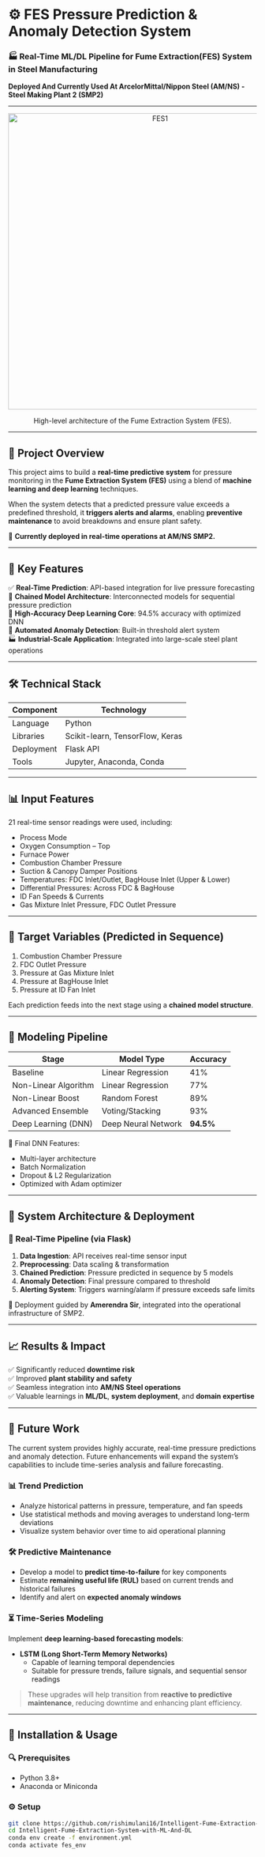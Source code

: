 # ⚙️ FES Pressure Prediction & Anomaly Detection System  
### 🏭 Real-Time ML/DL Pipeline for Fume Extraction(FES) System in Steel Manufacturing  
**Deployed And Currently Used At ArcelorMittal/Nippon Steel (AM/NS) - Steel Making Plant 2 (SMP2)**

---

<p align="center">
  <img src="https://github.com/user-attachments/assets/b5873f0f-6ff7-4be3-8012-1021d6e66df2" alt="FES1" width="600"/>
</p>
<p align="center">High-level architecture of the Fume Extraction System (FES).</p>

---

## 🚀 Project Overview

This project aims to build a **real-time predictive system** for pressure monitoring in the **Fume Extraction System (FES)** using a blend of **machine learning and deep learning** techniques.

When the system detects that a predicted pressure value exceeds a predefined threshold, it **triggers alerts and alarms**, enabling **preventive maintenance** to avoid breakdowns and ensure plant safety.

🔧 **Currently deployed in real-time operations at AM/NS SMP2.**

---

## 🎯 Key Features

✅ **Real-Time Prediction**: API-based integration for live pressure forecasting  
🔗 **Chained Model Architecture**: Interconnected models for sequential pressure prediction  
🧠 **High-Accuracy Deep Learning Core**: 94.5% accuracy with optimized DNN  
🚨 **Automated Anomaly Detection**: Built-in threshold alert system  
🏭 **Industrial-Scale Application**: Integrated into large-scale steel plant operations  

---

## 🛠️ Technical Stack

| Component     | Technology                          |
|---------------|-------------------------------------|
| Language      | Python                              |
| Libraries     | Scikit-learn, TensorFlow, Keras     |
| Deployment    | Flask API                           |
| Tools         | Jupyter, Anaconda, Conda            |

---

## 📊 Input Features

21 real-time sensor readings were used, including:

- Process Mode  
- Oxygen Consumption – Top  
- Furnace Power  
- Combustion Chamber Pressure  
- Suction & Canopy Damper Positions  
- Temperatures: FDC Inlet/Outlet, BagHouse Inlet (Upper & Lower)  
- Differential Pressures: Across FDC & BagHouse  
- ID Fan Speeds & Currents  
- Gas Mixture Inlet Pressure, FDC Outlet Pressure  

---

## 🎯 Target Variables (Predicted in Sequence)

1. Combustion Chamber Pressure  
2. FDC Outlet Pressure  
3. Pressure at Gas Mixture Inlet  
4. Pressure at BagHouse Inlet  
5. Pressure at ID Fan Inlet

Each prediction feeds into the next stage using a **chained model structure**.

---

## 🧠 Modeling Pipeline

| Stage                | Model Type             | Accuracy |
|----------------------|------------------------|----------|
| Baseline             | Linear Regression      | 41%      |
| Non-Linear Algorithm | Linear Regression      | 77%      |
| Non-Linear Boost     | Random Forest          | 89%      |
| Advanced Ensemble    | Voting/Stacking        | 93%      |
| Deep Learning (DNN)  | Deep Neural Network    | **94.5%** |

🔬 Final DNN Features:
- Multi-layer architecture  
- Batch Normalization  
- Dropout & L2 Regularization  
- Optimized with Adam optimizer  

---

## 🧩 System Architecture & Deployment

### 🔄 Real-Time Pipeline (via Flask)

1. **Data Ingestion**: API receives real-time sensor input  
2. **Preprocessing**: Data scaling & transformation  
3. **Chained Prediction**: Pressure predicted in sequence by 5 models  
4. **Anomaly Detection**: Final pressure compared to threshold  
5. **Alerting System**: Triggers warning/alarm if pressure exceeds safe limits  

🔧 Deployment guided by **Amerendra Sir**, integrated into the operational infrastructure of SMP2.

---

## 📈 Results & Impact

✅ Significantly reduced **downtime risk**  
✅ Improved **plant stability and safety**  
✅ Seamless integration into **AM/NS Steel operations**  
✅ Valuable learnings in **ML/DL**, **system deployment**, and **domain expertise**

---

## 🔮 Future Work

The current system provides highly accurate, real-time pressure predictions and anomaly detection. Future enhancements will expand the system’s capabilities to include time-series analysis and failure forecasting.

### 📊 Trend Prediction
- Analyze historical patterns in pressure, temperature, and fan speeds  
- Use statistical methods and moving averages to understand long-term deviations  
- Visualize system behavior over time to aid operational planning

### 🛠️ Predictive Maintenance
- Develop a model to **predict time-to-failure** for key components  
- Estimate **remaining useful life (RUL)** based on current trends and historical failures  
- Identify and alert on **expected anomaly windows**

### ⏳ Time-Series Modeling
Implement **deep learning-based forecasting models**:
- **LSTM (Long Short-Term Memory Networks)**  
   - Capable of learning temporal dependencies  
   - Suitable for pressure trends, failure signals, and sequential sensor readings  

> These upgrades will help transition from **reactive to predictive maintenance**, reducing downtime and enhancing plant efficiency.

---

## 🧪 Installation & Usage

### 🔍 Prerequisites
- Python 3.8+
- Anaconda or Miniconda

### ⚙️ Setup

```bash
git clone https://github.com/rishimulani16/Intelligent-Fume-Extraction-System-with-ML-And-DL.git
cd Intelligent-Fume-Extraction-System-with-ML-And-DL
conda env create -f environment.yml
conda activate fes_env
